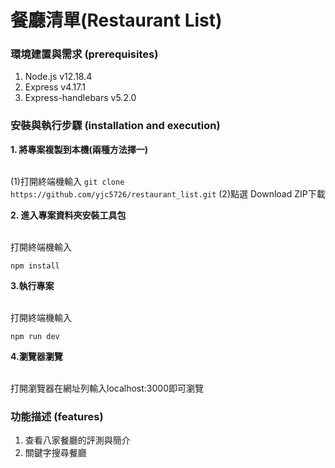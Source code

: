# 餐廳清單(Restaurant List)

### 環境建置與需求 (prerequisites)
1. Node.js v12.18.4
2. Express v4.17.1
3. Express-handlebars v5.2.0

### 安裝與執行步驟 (installation and execution)
**1. 將專案複製到本機(兩種方法擇一)**<br /><br />

 (1)打開終端機輸入
 `git clone https://github.com/yjc5726/restaurant_list.git`
 (2)點選 Download ZIP下載
 
**2. 進入專案資料夾安裝工具包**<br /><br />

打開終端機輸入
```
npm install
```
**3.執行專案**<br /><br />

打開終端機輸入
```
npm run dev
```
**4.瀏覽器瀏覽**<br /><br />

打開瀏覽器在網址列輸入localhost:3000即可瀏覽
### 功能描述 (features)
1. 查看八家餐廳的評測與簡介
2. 關鍵字搜尋餐廳
